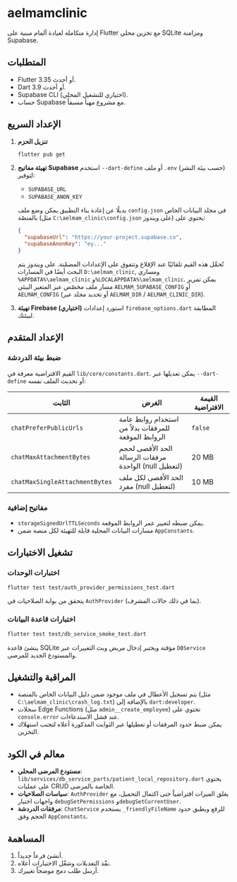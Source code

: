 # aelmamclinic

إدارة متكاملة لعيادة ألمام مبنية على Flutter مع تخزين محلي SQLite ومزامنة Supabase.

## المتطلبات

- Flutter 3.35 أو أحدث.
- Dart 3.9 أو أحدث.
- Supabase CLI (اختياري للتشغيل المحلي).
- حساب Supabase مع مشروع مهيأ مسبقاً.

## الإعداد السريع

1. **تنزيل الحزم**
   ```bash
   flutter pub get
   ```
2. **تهيئة مفاتيح Supabase**
   استخدم ‎`--dart-define`‎ أو ملف ‎`.env`‎ (حسب بيئة النشر) لتوفير:
   - `SUPABASE_URL`
   - `SUPABASE_ANON_KEY`

   بديلًا عن إعادة بناء التطبيق يمكن وضع ملف ‎`config.json`‎ في مجلد البيانات الخاص
   بالمنصّة (مثل `C:\aelmam_clinic\config.json` على ويندوز) يحتوي على:

   ```json
   {
     "supabaseUrl": "https://your-project.supabase.co",
     "supabaseAnonKey": "ey..."
   }
   ```

   تُحمَّل هذه القيم تلقائيًا عند الإقلاع وتتفوق على الإعدادات المضمّنة. على
   ويندوز يتم البحث أيضًا في المسارات `D:\aelmam_clinic`, ومساري
   `%APPDATA%\aelmam_clinic` و`%LOCALAPPDATA%\aelmam_clinic`. يمكن تمرير مسار
   ملف مخصّص عبر المتغير البيئي `AELMAM_SUPABASE_CONFIG` أو `AELMAM_CONFIG`
   (أو تحديد مجلد عبر `AELMAM_DIR` / `AELMAM_CLINIC_DIR`).

3. **تهيئة Firebase (اختياري)**
   استورد إعدادات `firebase_options.dart` المطابقة لبيئتك.

## الإعداد المتقدم

### ضبط بيئة الدردشة

القيم الافتراضية معرفة في `lib/core/constants.dart`. يمكن تعديلها عبر `--dart-define` أو تحديث الملف نفسه:

| الثابت | الغرض | القيمة الافتراضية |
| --- | --- | --- |
| `chatPreferPublicUrls` | استخدام روابط عامة للمرفقات بدلاً من الروابط الموقعة | `false` |
| `chatMaxAttachmentBytes` | الحد الأقصى لحجم مرفقات الرسالة الواحدة (null لتعطيل) | 20 MB |
| `chatMaxSingleAttachmentBytes` | الحد الأقصى لكل ملف مفرد (null لتعطيل) | 10 MB |

### مفاتيح إضافية

- `storageSignedUrlTTLSeconds` يمكن ضبطه لتغيير عمر الروابط الموقعة.
- مسارات البيانات المحلية قابلة للتهيئة لكل منصة ضمن `AppConstants`.

## تشغيل الاختبارات

### اختبارات الوحدات

```bash
flutter test test/auth_provider_permissions_test.dart
```
يتحقق من بوابة الصلاحيات في `AuthProvider` (بما في ذلك حالات المشرف).

### اختبارات قاعدة البيانات

```bash
flutter test test/db_service_smoke_test.dart
```
ينشئ قاعدة SQLite مؤقتة ويختبر إدخال مريض وبث التغييرات عبر `DBService` والمستودع الجديد للمرضى.

## المراقبة والتشغيل

- يتم تسجيل الأعطال في ملف موجود ضمن دليل البيانات الخاص بالمنصة (مثل `C:\aelmam_clinic\crash_log.txt`) بالإضافة إلى `dart:developer`.
- سجلات Edge Functions (مثل `admin__create_employee`) تحتوي على `console.error` عند فشل الاستدعاءات.
- يمكن ضبط حدود المرفقات أو تعطيلها عبر الثوابت المذكورة أعلاه لتجنب استهلاك التخزين.

## معالم في الكود

- **مستودع المرضى المحلي**: `lib/services/db_service_parts/patient_local_repository.dart` يحتوي على عمليات CRUD الخاصة بالمرضى.
- **سياسات الصلاحيات**: `AuthProvider` يغلق الميزات افتراضياً حتى اكتمال التحميل، مع واجهات اختبار `debugSetPermissions` و`debugSetCurrentUser`.
- **مرفقات الدردشة**: `ChatService` يستخدم `_friendlyFileName` للرفع ويطبق حدود الحجم وفق `AppConstants`.

## المساهمة

1. أنشئ فرعاً جديداً.
2. نفّذ التعديلات وشغّل الاختبارات أعلاه.
3. أرسل طلب دمج موضحاً تغييرك.
